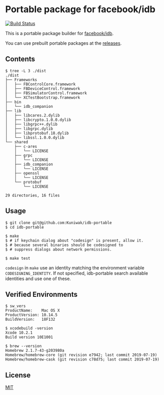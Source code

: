 Portable package for facebook/idb
=================================

[![Build Status](https://app.bitrise.io/app/716dfe49fc91b5ca/status.svg?token=5X0n7oS5A1V-gu9I2Thh_w&branch=master)](https://app.bitrise.io/app/716dfe49fc91b5ca)

This is a portable package builder for [facebook/idb](https://github.com/facebook/idb).

You can use prebuilt portable packages at the [releases](https://github.com/Kuniwak/idb-portable/releases).


Contents
--------

```console
$ tree -L 3 ./dist
./dist
├── Frameworks
│   ├── FBControlCore.framework
│   ├── FBDeviceControl.framework
│   ├── FBSimulatorControl.framework
│   └── XCTestBootstrap.framework
├── bin
│   └── idb_companion
├── lib
│   ├── libcares.2.dylib
│   ├── libcrypto.1.0.0.dylib
│   ├── libgrpc++.dylib
│   ├── libgrpc.dylib
│   ├── libprotobuf.18.dylib
│   └── libssl.1.0.0.dylib
└── shared
    ├── c-ares
    │   └── LICENSE
    ├── grpc
    │   └── LICENSE
    ├── idb_companion
    │   └── LICENSE
    ├── openssl
    │   └── LICENSE
    └── protobuf
        └── LICENSE

29 directories, 16 files
```


Usage
-----

```console
$ git clone git@github.com:Kuniwak/idb-portable
$ cd idb-portable

$ make
$ # if keychain dialog about "codesign" is present, allow it.
$ # because several binaries should be codesigned to
$ # suppress dialogs about network permissions.

$ make test
```

`codesign` in `make` use an identity matching the environment variable `CODESIGNING_IDENTITY`. If not specified, idb-portable search available identities and use one of these.


Verified Environments
---------------------

```console
$ sw_vers
ProductName:    Mac OS X
ProductVersion: 10.14.5
BuildVersion:   18F132

$ xcodebuild -version
Xcode 10.2.1
Build version 10E1001

$ brew --version
Homebrew 2.1.7-43-g203980a
Homebrew/homebrew-core (git revision e7942; last commit 2019-07-19)
Homebrew/homebrew-cask (git revision c78d75; last commit 2019-07-19)
```


License
-------

[MIT](/LICENSE)
